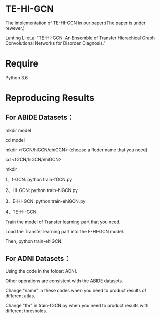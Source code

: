 # TE-HI-GCN

The implementation of TE-HI-GCN in our paper:(The paper is under rewever.)

Lanting Li et.al "TE-HI-GCN: An Ensemble of Transfer Hierachical Graph Convolutional Networks for Disorder Diagnosis." 

# Require

Python 3.6

# Reproducing Results

## For ABIDE Datasets：

mkdir model

cd model

mkdir <fGCN/hiGCN/ehiGCN>  (choose a floder name that you need)

cd <fGCN/hiGCN/ehiGCN>

mkdir <atlas name>

1、f-GCN: python train-fGCN.py

2、HI-GCN: python train-hiGCN.py

3、E-HI-GCN: python train-ehiGCN.py

4、TE-HI-GCN: 

Train the model of Transfer learning part that you need.

Load the Transfer learning part into the E-HI-GCN model.

Then, python train-ehiGCN.

## For ADNI Datasets：

Using the code in the folder: ADNI.

Other operations are consistent with the ABIDE datasets.

Change "name" in these codes when you need to product results of different atlas.

Change "thr" in train-fGCN.py when you need to product results with different thresholds.
